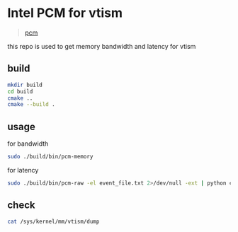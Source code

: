 
# Intel PCM for vtism

> [pcm](https://github.com/intel/pcm)

this repo is used to get memory bandwidth and latency for vtism

## build

```bash
mkdir build
cd build
cmake ..
cmake --build .
```

## usage

for bandwidth

```bash
sudo ./build/bin/pcm-memory
```

for latency

```bash
sudo ./build/bin/pcm-raw -el event_file.txt 2>/dev/null -ext | python cal_latency.py
```

## check

```bash
cat /sys/kernel/mm/vtism/dump
```